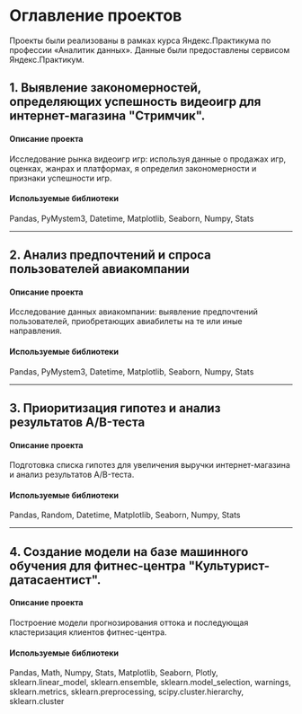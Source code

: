 # Оглавление проектов

Проекты были реализованы в рамках курса Яндекс.Практикума по профессии «Аналитик данных». Данные были предоставлены сервисом Яндекс.Практикум.

## 1. Выявление закономерностей, определяющих успешность видеоигр для интернет-магазина "Стримчик".

#### Описание проекта

Исследование рынка видеоигр игр: используя данные о продажах игр, оценках, жанрах и платформах, я определил закономерности и признаки успешности игр.

#### Используемые библиотеки

Pandas, PyMystem3, Datetime, Matplotlib, Seaborn, Numpy, Stats


----

## 2. Анализ предпочтений и спроса пользователей авиакомпании

#### Описание проекта

Исследование данных авиакомпании: выявление предпочтений пользователей, приобретающих авиабилеты на те или иные направления.

#### Используемые библиотеки

Pandas, PyMystem3, Datetime, Matplotlib, Seaborn, Numpy, Stats


---

## 3. Приоритизация гипотез и анализ результатов A/B-теста

#### Описание проекта

Подготовка списка гипотез для увеличения выручки интернет-магазина и анализ результатов A/B-теста.

#### Используемые библиотеки

Pandas, Random, Datetime, Matplotlib, Seaborn, Numpy, Stats


---

## 4. Создание модели на базе машинного обучения для фитнес-центра "Культурист-датасаентист".

#### Описание проекта

Построение модели прогнозирования оттока и последующая кластеризация клиентов фитнес-центра.

#### Используемые библиотеки

Pandas, Math, Numpy, Stats, Matplotlib, Seaborn, Plotly, sklearn.linear_model, sklearn.ensemble, sklearn.model_selection, warnings, sklearn.metrics, sklearn.preprocessing, scipy.cluster.hierarchy, sklearn.cluster
